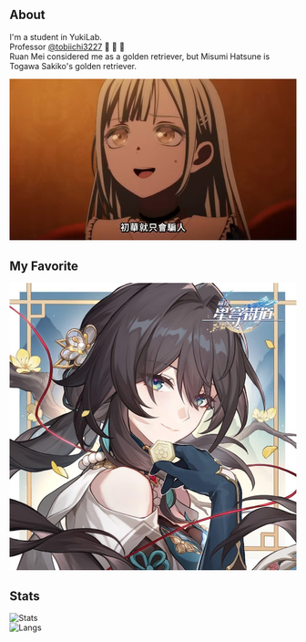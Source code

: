 ## About
I'm a student in YukiLab.  
Professor [@tobiichi3227](https://github.com/tobiichi3227) :place_of_worship: :place_of_worship: :place_of_worship:   
Ruan Mei considered me as a golden retriever, but Misumi Hatsune is Togawa Sakiko's golden retriever.

![Uika_lies](https://raw.githubusercontent.com/ChenKaiLiuG/ChenKaiLiuG/refs/heads/main/Uika_can_only_lies.jpg)

## My Favorite
![RuanMei](https://raw.githubusercontent.com/ChenKaiLiuG/ChenKaiLiuG/refs/heads/main/RuanMei.jpeg)

## Stats
![Stats](https://github-readme-stats.vercel.app/api?username=ChenKaiLiuG&show_icons=true&theme=neon&include_all_commits=true)   
![Langs](https://github-readme-stats.vercel.app/api/top-langs/?username=ChenKaiLiuG&layout=compact&theme=neon&size_weight=0.5&count_weight=0.5)
<!--
**ChenKaiLiuG/ChenKaiLiuG** is a ✨ _special_ ✨ repository because its `README.md` (this file) appears on your GitHub profile.

Here are some ideas to get you started:

 Hi there 👋
- 🔭 I’m currently working on ...
- 🌱 I’m currently learning ...
- 👯 I’m looking to collaborate on ...
- 🤔 I’m looking for help with ...
- 💬 Ask me about ...
- 📫 How to reach me: ...
- 😄 Pronouns: ...
- ⚡ Fun fact: ...
-->
